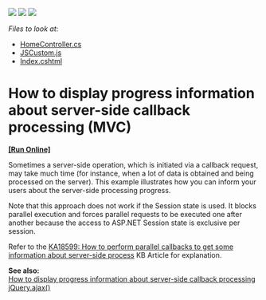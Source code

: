 <!-- default badges list -->
![](https://img.shields.io/endpoint?url=https://codecentral.devexpress.com/api/v1/VersionRange/128566508/14.1.3%2B)
[![](https://img.shields.io/badge/Open_in_DevExpress_Support_Center-FF7200?style=flat-square&logo=DevExpress&logoColor=white)](https://supportcenter.devexpress.com/ticket/details/E4244)
[![](https://img.shields.io/badge/📖_How_to_use_DevExpress_Examples-e9f6fc?style=flat-square)](https://docs.devexpress.com/GeneralInformation/403183)
<!-- default badges end -->
<!-- default file list -->
*Files to look at*:

* [HomeController.cs](./CS/ParallelCallbacks/Controllers/HomeController.cs)
* [JSCustom.js](./CS/ParallelCallbacks/Scripts/JSCustom.js)
* [Index.cshtml](./CS/ParallelCallbacks/Views/Home/Index.cshtml)
<!-- default file list end -->
# How to display progress information about server-side callback processing (MVC)
<!-- run online -->
**[[Run Online]](https://codecentral.devexpress.com/e4244/)**
<!-- run online end -->


<p>Sometimes a server-side operation, which is initiated via a callback request, may take much time (for instance, when a lot of data is obtained and being processed on the server). This example illustrates how you can inform your users about the server-side processing progress.</p><p>Note that this approach does not work if the Session state is used. It blocks parallel execution and forces parallel requests to be executed one after another because the access to ASP.NET Session state is exclusive per session. </p><p>Refer to the <a href="https://www.devexpress.com/Support/Center/p/KA18599">KA18599: How to perform parallel callbacks to get some information about server-side process</a> KB Article for explanation.</p><p><strong>See also:<br />
</strong><a href="https://www.devexpress.com/Support/Center/p/E918">How to display progress information about server-side callback processing</a><br />
<a href="http://api.jquery.com/jQuery.ajax/"><u>jQuery.ajax()</u></a></p>

<br/>


